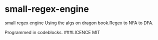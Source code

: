 # small-regex-engine
small regex engine
Using the algs on dragon book.Regex to NFA to DFA.

Programmed in codeblocks.
###LICENCE
MIT
